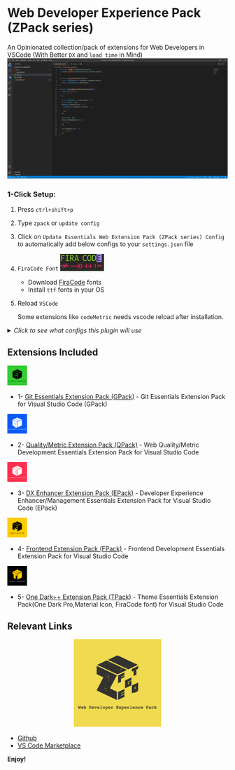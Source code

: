 # Web Developer Experience Pack (ZPack series)

An Opinionated collection/pack of extensions for Web Developers in VSCode (With Better `DX` and `load time` in Mind)
![Alt Text](./assets/intro.gif)

### 1-Click Setup:

1. Press `ctrl+shift+p`
2. Type `zpack` or `update config`
3. Click on `Update Essentials Web Extension Pack (ZPack series) Config` to automatically add below configs to your `settings.json` file
4. `FiraCode Font` <img src="https://raw.githubusercontent.com/SeyyedKhandon/vscode-web-developer-experience/main/firacode.png" width="100"/>
   - Download [FiraCode](https://github.com/tonsky/FiraCode/releases/download/5.2/Fira_Code_v5.2.zip) fonts
   - Install `ttf` fonts in your OS
5. Reload `VSCode`

   Some extensions like `codeMetric` needs vscode reload after installation.

<details>
<summary>
<i>Click to see what configs this plugin will use</i>
</summary>

```json
{
  "files.autoSave": "afterDelay",
  "window.zoomLevel": 1,
  "explorer.compactFolders": false,
  "projectManager.openInNewWindowWhenClickingInStatusBar": true,
  "editor.defaultFormatter": "esbenp.prettier-vscode",
  "editor.formatOnSave": true,
  "cSpell.userWords": [],
  "eslint.alwaysShowStatus": true,
  "eslint.codeAction.showDocumentation": {
    "enable": true
  },
  "eslint.lintTask.enable": true,
  "errorLens.statusBarMessageEnabled": true,
  "errorLens.scrollbarHackEnabled": true,
  "errorLens.fontStyleItalic": true,
  "errorLens.statusBarColorsEnabled": true,
  "errorLens.addNumberOfDiagnostics": true,
  "errorLens.addAnnotationTextPrefixes": true,
  "errorLens.gutterIconsEnabled": true,
  "errorLens.followCursor": "closestProblem",
  "workbench.colorTheme": "One Dark Pro",
  "workbench.iconTheme": "material-icon-theme",
  "editor.fontFamily": "Fira Code",
  "editor.fontLigatures": true
}
```

</details>

## Extensions Included

<img src="./assets/gpack.jpg" width="45"/>

- 1- [Git Essentials Extension Pack (GPack)](https://marketplace.visualstudio.com/items?itemName=SeyyedKhandon.gpack) - Git Essentials Extension Pack for Visual Studio Code (GPack)

<img src="./assets/qpack.jpg" width="45"/>

- 2- [Quality/Metric Extension Pack (QPack)](https://marketplace.visualstudio.com/items?itemName=SeyyedKhandon.qpack) - Web Quality/Metric Development Essentials Extension Pack for Visual Studio Code

<img src="./assets/epack.jpg" width="45"/>

- 3- [DX Enhancer Extension Pack (EPack)](https://marketplace.visualstudio.com/items?itemName=SeyyedKhandon.epack) - Developer Experience Enhancer/Management Essentials Extension Pack for Visual Studio Code (EPack)

<img src="./assets/fpack.jpg" width="45"/>

- 4- [Frontend Extension Pack (FPack)](https://marketplace.visualstudio.com/items?itemName=SeyyedKhandon.fpack) - Frontend Development Essentials Extension Pack for Visual Studio Code

<img src="./assets/tpack.jpg" width="45"/>

- 5- [One Dark++ Extension Pack (TPack)](https://marketplace.visualstudio.com/items?itemName=SeyyedKhandon.tpack) - Theme Essentials Extension Pack(One Dark Pro,Material Icon, FiraCode font) for Visual Studio Code

## Relevant Links

<div width="100%" align="center">
<img style="margin:auto;" src="./assets/zpack.jpg" width="200px" />
</div>

- [Github](https://github.com/SeyyedKhandon/zpack)
- [VS Code Marketplace](https://marketplace.visualstudio.com/items?itemName=SeyyedKhandon.zpack)

**Enjoy!**
